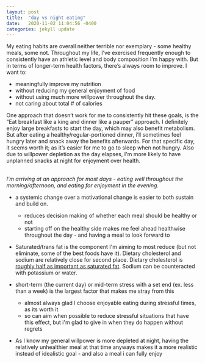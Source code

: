 ```yaml
---
layout: post
title:  "day vs night eating"
date:   2020-11-02 11:04:56 -0400
categories: jekyll update
---
```

My eating habits are overall neither terrible nor exemplary - some healthy meals, some not. Throughout my life, I’ve exercised frequently enough to consistently have an athletic level and body composition I’m happy with. But in terms of longer-term health factors, there’s always room to improve. 
I want to: 
- meaningfully improve my nutrition
- without reducing my general enjoyment of food
- without using much more willpower throughout the day.  
- not caring about total # of calories



One approach that doesn’t work for me to consistently hit these goals, is the “Eat breakfast like a king and dinner like a pauper” approach.  I definitely enjoy large breakfasts to start the day, which may also benefit metabolism. But after eating a healthy/regular-portioned dinner, i’ll sometimes feel hungry later and snack away the benefits afterwards. For that specific day, it seems worth it; as it’s easier for me to go to sleep when not hungry. Also due to willpower depletion as the day elapses, I'm more likely to have unplanned snacks at night for enjoyment over health.
<br/>
<br/>

*I’m arriving at an approach for most days - eating well throughout the morning/afternoon, and eating for enjoyment in the evening.*
- a systemic change over a motivational change is easier to both sustain and build on.
    - reduces decision making of whether each meal should be healthy or not
    - starting off on the healthy side makes me feel ahead healthwise throughout the day - and having a meal to look forward to

- Saturated/trans fat is the component I'm aiming to most reduce (but not eliminate, some of the best foods have it). Dietary cholesterol and sodium are relatively close for second place. Dietary cholesterol is [roughly half as important as saturated fat](https://www.webmd.com/food-recipes/features/cholesterol-food#1). Sodium can be counteracted with potassium or water.
- short-term (the current day) or mid-term stress with a set end (ex. less than a week) is the largest factor that makes me stray from this 
    - almost always glad I choose enjoyable eating during stressful times, as its worth it
    - so can aim when possible to reduce stressful situations that have this effect, but i'm glad to give in when they do happen without regrets 

- As I know my general willpower is more depleted at night, having the relatively unhealthier meal at that time anyways makes it a more realistic instead of idealistic goal - and also a meal i can fully enjoy

